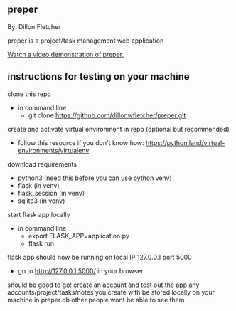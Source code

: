 ## preper

By: Dillon Fletcher

preper is a project/task management web application

[Watch a video demonstration of preper.](https://www.youtube.com/watch?hd=1&v=QR-SE4I_Q70)

## instructions for testing on your machine
clone this repo
* in command line
  * git clone https://github.com/dillonwfletcher/preper.git
  
create and activate virtual environment in repo (optional but recommended)
* follow this resource if you don't know how: https://python.land/virtual-environments/virtualenv

download requirements
* python3 (need this before you can use python venv)
* flask (in venv)
* flask_session (in venv)
* sqlite3 (in venv)

start flask app locally
* in command line
  * export FLASK_APP=application.py
  * flask run
  
flask app should now be running on local IP 127.0.0.1 port 5000
* go to http://127.0.0.1:5000/ in your browser

should be good to go! create an account and test out the app
any accounts/project/tasks/notes you create with be stored locally on your machine in preper.db other people wont be able to see them









